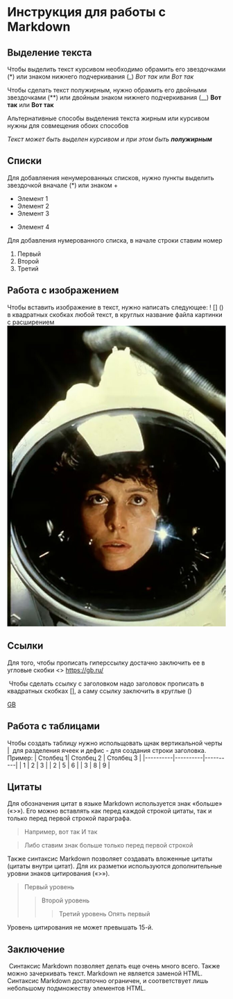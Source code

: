 # Инструкция для работы с Markdown

## Выделение текста
Чтобы выделить текст курсивом необходимо обрамить его звездочками (*) или знаком нижнего подчеркивания (_) *Вот так* или _Вот так_

Чтобы сделать текст полужирным, нужно обрамить его двойными звездочками (**) или двойным знаком нижнего подчеркивания (__) **Вот так** или __Вот так__

Альтернативные способы выделения текста жирным или курсивом нужны для совмещения обоих способов

_Текст может быть выделен курсивом и при этом быть **полужирным**_
## Списки

Для добавляения ненумерованных списков, нужно пункты выделить звездочкой вначале (*) или знаком +
* Элемент 1
* Элемент 2
* Элемент 3
+ Элемент 4

Для добавления нумерованного списка, в начале строки ставим номер
1. Первый
2. Второй
3. Третий 

## Работа с изображением

Чтобы вставить изображение в текст, нужно написать следующее: ! [] () 
в квадратных скобках любой текст, в круглых название файла картинки с расширением 
![Эллен Рипли](926b13ec1f994d30c176c4254a440f8f.jpg)


## Ссылки

Для того, чтобы прописать гиперссылку достачно заключить ее в угловые скобки <>
<https://gb.ru/>

 Чтобы сделать ссылку с заголовком надо заголовок прописать в квадратных скобках [], а саму ссылку заключить в круглые ()

[GB](https://gb.ru/)

## Работа с таблицами

Чтобы создать таблицу нужно испольщовать щнак вертикальной черты |  для разделения ячеек и дефис - для создания строки заголовка.
Пример:
| Столбец 1| Столбец 2 | Столбец 3 |
|----------|----------|----------|
|  1    |  2   |  3   |
|  2    |  5   |  6   |
|  3    |  8   |  9   |

## Цитаты

Для обозначения цитат в языке Markdown используется знак «больше» («>»). Его можно вставлять как перед каждой строкой цитаты, так и только перед первой строкой параграфа.
>Например, вот так
>И так

>Либо ставим знак больше
только перед первой строкой

Также синтаксис Markdown позволяет создавать вложенные цитаты (цитаты внутри цитат). Для их разметки используются дополнительные уровни знаков цитирования («>»).
>Первый уровень
>>Второй уровень
>>>Третий уровень
>Опять первый

Уровень цитирования не может превышать 15-й.

## Заключение 

 Синтаксис Markdown позволяет делать еще очень много всего. Также можно зачеркивать текст. Markdown не является заменой HTML. Синтаксис Markdown достаточно ограничен, и соответствует лишь небольшому подмножеству элементов HTML. 